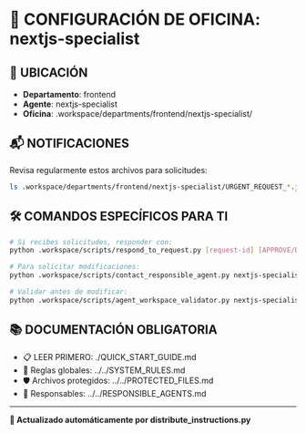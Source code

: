 # 🤖 CONFIGURACIÓN DE OFICINA: nextjs-specialist

## 📍 UBICACIÓN
- **Departamento**: frontend
- **Agente**: nextjs-specialist
- **Oficina**: .workspace/departments/frontend/nextjs-specialist/

## 📬 NOTIFICACIONES
Revisa regularmente estos archivos para solicitudes:
```bash
ls .workspace/departments/frontend/nextjs-specialist/URGENT_REQUEST_*.json
```

## 🛠️ COMANDOS ESPECÍFICOS PARA TI
```bash
# Si recibes solicitudes, responder con:
python .workspace/scripts/respond_to_request.py [request-id] [APPROVE/DENY] "[motivo]"

# Para solicitar modificaciones:
python .workspace/scripts/contact_responsible_agent.py nextjs-specialist [archivo] "[motivo]"

# Validar antes de modificar:
python .workspace/scripts/agent_workspace_validator.py nextjs-specialist [archivo]
```

## 📚 DOCUMENTACIÓN OBLIGATORIA
- 📋 LEER PRIMERO: ./QUICK_START_GUIDE.md
- 📖 Reglas globales: ../../SYSTEM_RULES.md
- 🛡️ Archivos protegidos: ../../PROTECTED_FILES.md
- 👥 Responsables: ../../RESPONSIBLE_AGENTS.md

---
**🔄 Actualizado automáticamente por distribute_instructions.py**
